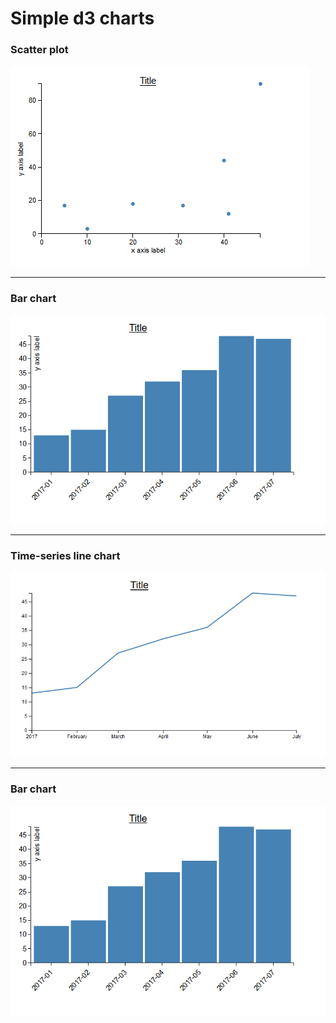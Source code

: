 # Simple d3 charts
### Scatter plot
![image of simple d3 scatter plot](https://github.com/Trende/Simple-d3-charts/blob/master/img/scatterChart.PNG "Scatter chart")


------
### Bar chart

![image of simple d3 bar char](https://github.com/Trende/Simple-d3-charts/blob/master/img/barChart.PNG "Bar chart")


------
### Time-series line chart

![image of simple d3 bar char](https://github.com/Trende/Simple-d3-charts/blob/master/img/tsChart.PNG "Time-series line chart")


------
### Bar chart

![image of simple d3 bar char](https://github.com/Trende/Simple-d3-charts/blob/master/img/barChart.PNG "Bar chart")